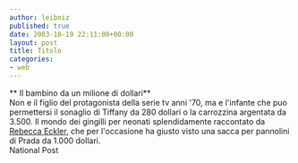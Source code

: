 ```yaml
---
author: leibniz
published: true
date: 2003-10-19 22:11:00+00:00
layout: post
title: Titolo
categories:
- web
---
```


 

   ** Il bambino da un milione di dollari**   
Non e il figlio del protagonista della serie tv anni '70, ma e l'infante che puo permettersi il sonaglio di Tiffany da 280 dollari o la carrozzina argentata da 3.500. Il mondo dei gingilli per neonati splendidamente raccontato da  [ Rebecca Eckler](http://www.nationalpost.com/commentary/story.html?id=4a8b0972-df37-4478-95dd-1c3aeb1d6841), che per l'occasione ha giusto visto una sacca per pannolini di Prada da 1.000 dollari.   
  National Post
